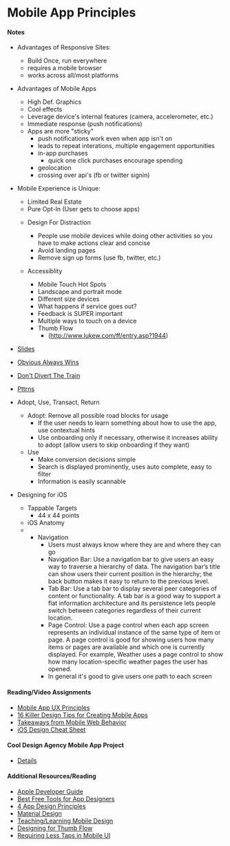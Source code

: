 # Mobile App Principles

#### Notes
- Advantages of Responsive Sites:
    + Build Once, run everywhere
    + requires a mobile browser
    + works across all/most platforms
- Advantages of Mobile Apps
    - High Def. Graphics
    - Cool effects
    - Leverage device's internal features (camera, accelerometer, etc.)
    - Immediate response (push notifications)
    - Apps are more "sticky"
        + push notifications work even when app isn't on
        + leads to repeat interations, multiple engagement opportunities
        + in-app purchases
            * quick one click purchases encourage spending
        + geolocation
        + crossing over api's (fb or twitter signin)
- Mobile Experience is Unique:
    - Limited Real Estate
    - Pure Opt-In (User gets to choose apps)
    + Design For Distraction
        * People use mobile devices while doing other activities so you have to make actions clear and concise
        * Avoid landing pages
        * Remove sign up forms (use fb, twitter, etc.)

    + Accessiblity
        + Mobile Touch Hot Spots
        + Landscape and portrait mode
        + Different size devices
        + What happens if service goes out?
        + Feedback is SUPER important
        + Multiple ways to touch on a device
        + Thumb Flow 
            * (http://www.lukew.com/ff/entry.asp?1944)

- [Slides](http://www.slideshare.net/RickMesser/iphone-design-workshop)

- [Obvious Always Wins](http://www.lukew.com/ff/entry.asp?1945)
- [Don't Divert The Train](http://www.lukew.com/ff/entry.asp?1798)

- [Pttrns](http://pttrns.com/?did=1)

- Adopt, Use, Transact, Return
    + Adopt: Remove all possible road blocks for usage
        + If the user needs to learn something about how to use the app, use contextual hints
        + Use onboarding only if necessary, otherwise it increases ability to adopt (allow users to skip onboarding if they want)
    + Use
        * Make conversion decisions simple
        * Search is displayed prominently, uses auto complete, easy to filter
        * Information is easily scannable
    
- Designing for iOS
    + Tappable Targets
        * 44 x 44 points
    + iOS Anatomy
    + - Navigation
        * Users must always know where they are and where they can go
        * Navigation Bar: Use a navigation bar to give users an easy way to traverse a hierarchy of data. The navigation bar’s title can show users their current position in the hierarchy; the back button makes it easy to return to the previous level.
        * Tab Bar: Use a tab bar to display several peer categories of content or functionality. A tab bar is a good way to support a flat information architecture and its persistence lets people switch between categories regardless of their current location.
        * Page Control: Use a page control when each app screen represents an individual instance of the same type of item or page. A page control is good for showing users how many items or pages are available and which one is currently displayed. For example, Weather uses a page control to show how many location-specific weather pages the user has opened.
        * In general it's good to give users one path to each screen


#### Reading/Video Assignments
- [Mobile App UX Principles](https://storage.googleapis.com/think-v2-emea/docs/article/Mobile_App_UX_Principles.pdf)
- [16 Killer Design Tips for Creating Mobile Apps](http://www.creativebloq.com/app-design/16-killer-design-tips-creating-mobile-apps-11513821)
- [Takeaways from Mobile Web Behavior](http://www.smashingmagazine.com/2015/10/takeaways-mobile-web-behavior/)
- [iOS Design Cheat Sheet](http://ivomynttinen.com/blog/the-ios-7-design-cheat-sheet/)

#### Cool Design Agency Mobile App Project
- [Details](assignments/mobile-app-project.md)

#### Additional Resources/Reading
- [Apple Developer Guide](https://developer.apple.com/library/ios/documentation/UserExperience/Conceptual/MobileHIG/index.html#//apple_ref/doc/uid/TP40006556-CH66-SW1)
- [Best Free Tools for App Designers](http://www.creativebloq.com/app-design/free-tools-71412446)
- [4 App Design Principles](http://www.fastcodesign.com/1672257/4-surprising-app-design-principles-from-the-instagram-of-quick-quizzes)
- [Material Design](https://www.google.com/design/spec/material-design/introduction.html#introduction-principles)
- [Teaching/Learning Mobile Design](https://medium.com/from-the-desks-at-funsize/creative-south-iphone-design-workshop-f08c17a9dc98)
- [Designing for Thumb Flow](http://www.lukew.com/ff/entry.asp?1734)
- [Requiring Less Taps in Mobile UI](http://www.lukew.com/ff/entry.asp?1933)



